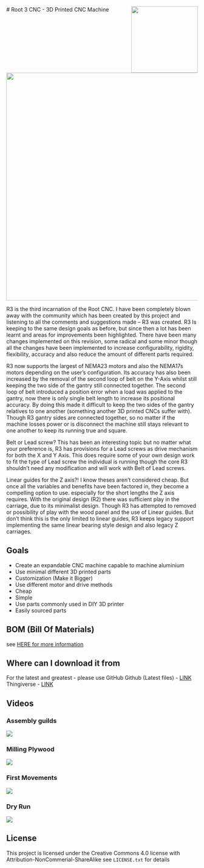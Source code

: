 <img align="right" width=175 src="https://raw.githubusercontent.com/RootCNC/Root-3-CNC/master/Media/Root_3_CNC.jpg" />
# Root 3 CNC - 3D Printed CNC Machine 

<img align="center" width=600 src="https://raw.githubusercontent.com/RootCNC/Root-3-CNC/master/Media/Root_3.jpg" />

R3 is the third incarnation of the Root CNC. I have been completely blown away with the community which has been created by this project and listening to all the comments and suggestions made – R3 was created. R3 Is keeping to the same design goals as before, but since then a lot has been learnt and areas for improvements been highlighted. There have been many changes implemented on this revision, some radical and some minor though all the changes have been implemented to increase configurability, rigidity, flexibility, accuracy and also reduce the amount of different parts required.

R3 now supports the largest of NEMA23 motors and also the NEMA17s motors depending on the user’s configuration. Its accuracy has also been increased by the removal of the second loop of belt on the Y-Axis whilst still keeping the two side of the gantry still connected together. The second loop of belt introduced a position error when a load was applied to the gantry, now there is only single belt length to increase its positional accuracy. By doing this made it difficult to keep the two sides of the gantry relatives to one another (something another 3D printed CNCs suffer with). Though R3 gantry sides are connected together, so no matter if the machine losses power or is disconnect the machine still stays relevant to one another to keep its running true and square.

Belt or Lead screw? This has been an interesting topic but no matter what your preference is, R3 has provisions for a Lead screws as drive mechanism for both the X and Y Axis. This does require some of your own design work to fit the type of Lead screw the individual is running though the core R3 shouldn’t need any modification and will work with Belt of Lead screws.

Linear guides for the Z axis?! I know theses aren’t considered cheap. But once all the variables and benefits have been factored in, they become a compelling option to use. especially for the short lengths the Z axis requires. With the original design (R2) there was sufficient play in the carriage, due to its minimalist design. Though R3 has attempted to removed or possibility of play with the wood panel and the use of Linear guides. But don’t think this is the only limited to linear guides, R3 keeps legacy support implementing the same linear bearing style design and also legacy Z carriages.
## Goals

 - Create an expandable CNC machine capable to machine aluminium
 - Use minimal different 3D printed parts 
 - Customization (Make it Bigger)
 - Use different motor and drive methods
 - Cheap   
 - Simple  
 - Use parts commonly used in DIY 3D printer   
 - Easily sourced parts
## BOM (Bill Of Materials)
see [HERE for more information](https://rootcnc.com/machines/root-3/bill-of-materials/)
## Where can I download it from
For the latest and greatest - please use GitHub
Github (Latest files) - [LINK](https://github.com/RootCNC/Root-3-CNC) 
Thingiverse - [LINK](https://www.thingiverse.com/thing:1750276)
## Videos
### Assembly guilds 
[![](http://img.youtube.com/vi/VfKX0M21cGE/0.jpg)](http://www.youtube.com/watch?v=VfKX0M21cGE "")
### Milling Plywood
[![](http://img.youtube.com/vi/CBPlBkgISfY/0.jpg)](http://www.youtube.com/watch?v=CBPlBkgISfY "")
### First Movements
[![](http://img.youtube.com/vi/zV66W9bVTgU/0.jpg)](http://www.youtube.com/watch?v=zV66W9bVTgU "")
### Dry Run
[![](http://img.youtube.com/vi/VkSvLdQc4Qw/0.jpg)](http://www.youtube.com/watch?v=VkSvLdQc4Qw "")

## License

This project is licensed under the Creative Commons 4.0 license with 
Attribution-NonCommerial-ShareAlike see `LICENSE.txt` for details

